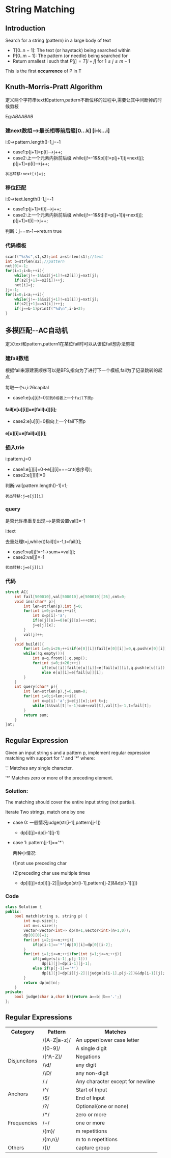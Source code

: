 # String Matching 
## Introduction

Search for a string (pattern) in a large body of text
- T[0..n − 1]: The text (or haystack) being searched within
- P[0..m − 1]: The pattern (or needle) being searched for
- Return smallest i such that $P[j] = T[i+j]$ for $1\leq j\leq m-1$ 

This is the first **occurrence** of P in T
 
## Knuth-Morris-Pratt Algorithm
定义两个字符串text和pattern,pattern不断位移的过程中,需要让其中间断掉的时候剪枝

Eg:*ABAABAB*
### 建next数组-->最长相等前后缀[0...k] [i-k...i]
i:0->pattern.length()-1,j=-1
- case1:p[j+1]=p[i]-->j++;
- case2:上一个元素内拆前后缀
while(j!=-1&&p[i]!=p[j+1])j=next[j];
p[j+1]=p[i]-->j++;

`状态转移:next[i]=j;`

### 移位匹配
i:0->text.length()-1,j=-1
- case1:p[j+1]=t[i]-->j++;
- case2:上一个元素内拆前后缀
while(j!=-1&&t[i]!=p[j+1])j=next[j];
p[j+1]=t[i]-->j++;

判断：j==m-1-->return true

### 代码模板
```cpp
scanf("%s%s",s1,s2);int a=strlen(s1);//text
int b=strlen(s2);//pattern
nxt[0]=-1;
for(i=1;i<b;++i){
    while(j!=-1&&s2[j+1]!=s2[i])j=nxt[j];
    if(s2[j+1]==s2[i])++j;
    nxt[i]=j;
}j=-1;
for(i=0;i<a;++i){
    while(j!=-1&&s2[j+1]!=s1[i])j=nxt[j];
    if(s2[j+1]==s1[i])++j;
    if(j==b-1)printf("%d\n",i-b+2);
}
```
## 多模匹配--AC自动机
定义text和pattern,pattern1在某位fail时可以从该位fail想办法剪枝

### 建fail数组
根据fail来源建表顺序可以是BFS,指向为了进行下一个模板,fail为了记录跳转的起点

每取一个u,i:26capital
- case1:e[u][i]!=0`回到0或者上一个fail下面p`
#### fail[e[u][i]]=e[fail[u]][i];
- case2:e[u][i]=0指向上一个fail下面p
#### e[u][i]=e[fail[u]][i];

### 插入trie
i:pattern,j=0
- case1:e[j][i]=0->e[j][i]=++cnt(总序号);
- case2:e[j][i]!=0

判断:val[pattern.length()-1]=1;

`状态转移:j=e[j][i]`

### query

是否允许串重复出现-->是否设置val[]=-1

i:text

去重处理t=j,while(t)fail[t]=-1,t=fail[t];
- case1:val[j]!=-1->sum+=val[j];
- case2:val[j]=-1

`状态转移:j=e[j][i]`

### 代码
```cpp
struct AC{
    int fail[500010],val[500010],e[500010][26],cnt=0;
    void ins(char* p){
        int len=strlen(p);int j=0;
        for(int i=0;i<len;++i){
            int x=p[i]-'a';
            if(e[j][x]==0)e[j][x]=++cnt;
            j=e[j][x];
        }
        val[j]++;
    }
    void build(){
        for(int i=0;i<26;++i)if(e[0][i])fail[e[0][i]]=0,q.push(e[0][i]);
        while(!q.empty()){
            int u=q.front();q.pop();
            for(int i=0;i<26;++i)
	            if(e[u][i])fail[e[u][i]]=e[fail[u]][i],q.push(e[u][i]);
	            else e[u][i]=e[fail[u]][i];
        }
    }
    int query(char* p){
        int len=strlen(p),j=0,sum=0;
        for(int i=0;i<len;++i){
            int x=p[i]-'a';j=e[j][x];int t=j;
            while(t&&val[t]!=-1)sum+=val[t],val[t]=-1,t=fail[t];
        }
        return sum;
    }
}at;
```
## Regular Expression
Given an input string s and a pattern p, implement regular expression matching with support for '.' and '*' where:

'.' Matches any single character.​​​​

'*' Matches zero or more of the preceding element.

### Solution:

The matching should cover the entire input string (not partial).

Iterate Two strings, match one by one

- case 0: 一般情况judge(str[i-1],pattern[j-1])
    - dp[i][j]=dp[i-1][j-1]
- case 1: pattern[j-1]=='*':
    
  两种小情况:
  
  (1)not use preceding char 
  
  (2)preceding char use multiple times

    - dp[i][j]=dp[i][j-2]||judge(str[i-1],pattern[j-2]&&dp[i-1][j])

### Code
```cpp
class Solution {
public:
    bool match(string s, string p) {
        int n=p.size();
        int m=s.size();
        vector<vector<int>> dp(m+1,vector<int>(n+1,0));
        dp[0][0]=1;
        for(int i=2;i<=n;++i){
            if(p[i-1]=='*')dp[0][i]=dp[0][i-2];
        }
        for(int i=1;i<=m;++i)for(int j=1;j<=n;++j){
            if(judge(s[i-1],p[j-1]))
                dp[i][j]=dp[i-1][j-1];
            else if(p[j-1]=='*')
                dp[i][j]=dp[i][j-2]||judge(s[i-1],p[j-2])&&dp[i-1][j];
        }
        return dp[m][n];
    }
private:
    bool judge(char a,char b){return a==b||b=='.';}
};
```

## Regular Expressions
<table>
<tr>
    <th>Category</th>
    <th>Pattern</th>
    <th >Matches</th>
</tr>
<tr>
    <td rowspan="6">Disjuncitons</td>
    <td>/[A-Z|a-z]/</td>
    <td>An upper/lower case letter</td>
</tr>
<tr>
    <td>/[0-9]/</td>
    <td>A single digit</td>
</tr>
<tr>
    <td>/[^A-Z]/</td>
    <td>Negations</td>
</tr>
<tr>
    <td>/\d/</td>
    <td>any digit</td>
</tr>
<tr>
    <td>/\D/</td>
    <td>any non-digit</td>
</tr>
<tr>
    <td>/./</td>
    <td>Any character except for newline</td>
</tr>
<tr>
    <td rowspan="2">Anchors</td>
    <td>/^/</td>
    <td>Start of Input</td>
</tr>
<tr>
    <td>/$/</td>
    <td>End of Input</td>
</tr>
<tr>
    <td rowspan="5">Frequencies</td>
    <td>/?/</td>
    <td>Optional(one or none)</td>
</tr>
<tr>
    <td>/*/</td>
    <td>zero or more</td>
</tr>
<tr>
    <td>/+/</td>
    <td>one or more</td>
</tr>
<tr>
    <td>/&#123;m&#125;/</td>
    <td>m repetitions</td>
</tr>
<tr>
    <td>/&#123;m,n&#125;/</td>
    <td>m to n repetitions</td>
</tr>
<tr>
    <td>Others</td>
    <td>/()/</td>
    <td>capture group</td>
</tr>
</table>

